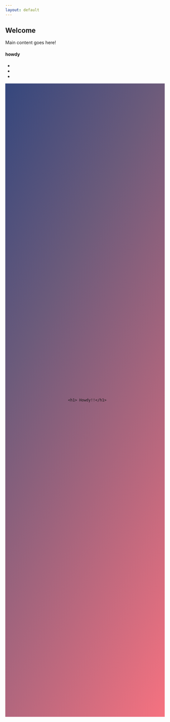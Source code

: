 ```yaml
---
layout: default
---
```


  <h2>Welcome</h2>

  Main content goes here!

<style>
  #content {
  display: flex;
  justify-content: center;
  align-items: center;
  min-height: 50vh;
  background-color: #35477d;/*#fa691a;*/
  background-image: linear-gradient(117deg, rgba(53,71,125,1) 0%, rgba(108,91,123,1) 32%, rgba(246
,114,128,1) 100%);
  }

h1 {
margin-bottom: .5em;
font-family: Montserrat, sans-serif;
font-size: 4rem;
color: #e0354d;
}
/* 1st: Solid color and RGBA text-shadow*/

h1:nth-of-type(1) {
text-shadow: -1px -1px 0 rgba(255,255,255,.5),
  1px 1px 0 rgba(0,0,0,.25),
  3px 3px 3px rgba(0,0,0,.25),
  10px 10px 20px rgba(0,0,0,.5),
  20px 40px 40px rgba(0,0,0,.5);
}
</style>




<div class="browser maxied" style="undefined">
  <h4 class="title">howdy</h4>
  <ul class="ui">
    <li class="close"></li><li class="min"></li><li class="max"></li>
  </ul>
  <div class="window" style="undefined">
    <div id="content"> 

      <h1> Howdy!!</h1>
</div>
</div>
</div>
